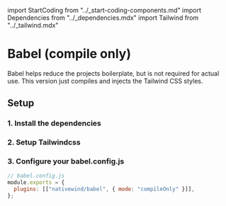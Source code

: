 import StartCoding from "../\_start-coding-components.md"
import Dependencies from "../\_dependencies.mdx"
import Tailwind from "../\_tailwind.mdx"

# Babel (compile only)

Babel helps reduce the projects boilerplate, but is not required for actual use. This version just compiles and injects the Tailwind CSS styles.

## Setup

### 1. Install the dependencies

<Dependencies />

### 2. Setup Tailwindcss

<Tailwind />

### 3. Configure your babel.config.js

```js
// babel.config.js
module.exports = {
  plugins: [["nativewind/babel", { mode: "compileOnly" }]],
};
```

<StartCoding />
